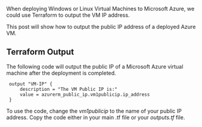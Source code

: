 When deploying Windows or Linux Virtual Machines to Microsoft Azure, we could use Terraform to output the VM IP address.

This post will show how to output the public IP address of a deployed Azure VM.

## Terraform Output

The following code will output the public IP of a Microsoft Azure virtual machine after the deployment is completed.

```
 output "VM-IP" {
     description = "The VM Public IP is:"
     value = azurerm_public_ip.vm1publicip.ip_address
 }    
```

To use the code, change the _vm1publicip_ to the name of your public IP address. Copy the code either in your main .tf file or your _outputs.tf_ file.